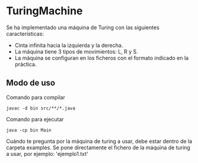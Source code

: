 # TuringMachine

Se ha implementado una máquina de Turing con las siguientes características:
- Cinta infinita hacia la izquierda y la derecha.
- La máquina tiene 3 tipos de movimientos: L, R y S.
- La máquina se configuran en los ficheros con el formato indicado en la práctica.

## Modo de uso
Comando para compilar
```
javac -d bin src/**/*.java
```
Comando para ejecutar
```
java -cp bin Main 
```

Cuándo te pregunta por la máquina de turing a usar, debe estar dentro de la carpeta examples. Se pone directamente el 
fichero de la máquina de turing a usar, por ejemplo: 'ejemplo1.txt'